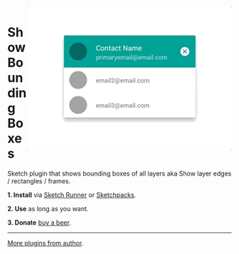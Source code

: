 <img src="gif.gif" align="right"/>

# Show Bounding Boxes
Sketch plugin that shows bounding boxes of all layers aka Show layer edges / rectangles / frames.

**1. Install** via [Sketch Runner](http://sketchrunner.com) or [Sketchpacks](https://sketchpacks.com/pravdomil/Sketch-Show-Bounding-Boxes).

**2. Use** as long as you want.

**3. Donate** [buy a beer](https://www.paypal.com/cgi-bin/webscr?cmd=_s-xclick&hosted_button_id=BCL2X3AFQBAP2&item_name=Sketch%20Show%20Bounding%20Boxes).

----

[More plugins from author](https://pravdomil.com/#sketch).

